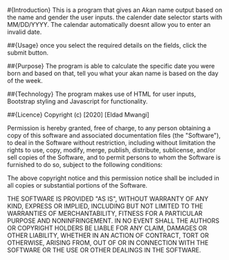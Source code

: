#{Introduction}
This is a program that gives an Akan name output based on the name and gender the user inputs.
the calender date selector starts with MM/DD/YYYY.
The calendar automatically doesnt allow you to enter an invalid date.

##{Usage}
once you select the required details on the fields, click the submit button.

##{Purpose}
The program is able to calculate the specific date you were born and based on that, tell you what your akan name is based on the day of the week.

##{Technology}
The program makes use of HTML for user inputs, Bootstrap styling and Javascript for functionality.

##{Licence}
Copyright (c) [2020] [Eldad Mwangi]

Permission is hereby granted, free of charge, to any person obtaining a copy
of this software and associated documentation files (the "Software"), to deal
in the Software without restriction, including without limitation the rights
to use, copy, modify, merge, publish, distribute, sublicense, and/or sell
copies of the Software, and to permit persons to whom the Software is
furnished to do so, subject to the following conditions:

The above copyright notice and this permission notice shall be included in all
copies or substantial portions of the Software.

THE SOFTWARE IS PROVIDED "AS IS", WITHOUT WARRANTY OF ANY KIND, EXPRESS OR
IMPLIED, INCLUDING BUT NOT LIMITED TO THE WARRANTIES OF MERCHANTABILITY,
FITNESS FOR A PARTICULAR PURPOSE AND NONINFRINGEMENT. IN NO EVENT SHALL THE
AUTHORS OR COPYRIGHT HOLDERS BE LIABLE FOR ANY CLAIM, DAMAGES OR OTHER
LIABILITY, WHETHER IN AN ACTION OF CONTRACT, TORT OR OTHERWISE, ARISING FROM,
OUT OF OR IN CONNECTION WITH THE SOFTWARE OR THE USE OR OTHER DEALINGS IN THE
SOFTWARE.

